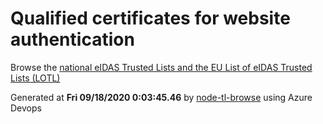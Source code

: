 # Qualified certificates for website authentication 
 Browse the [national eIDAS Trusted Lists and the EU List of eIDAS Trusted Lists (LOTL)](https://webgate.ec.europa.eu/tl-browser/#/) 
 
 
Generated at **Fri 09/18/2020  0:03:45.46** by [node-tl-browse](https://github.com/ymedlop/node-tl-browser) using Azure Devops 

